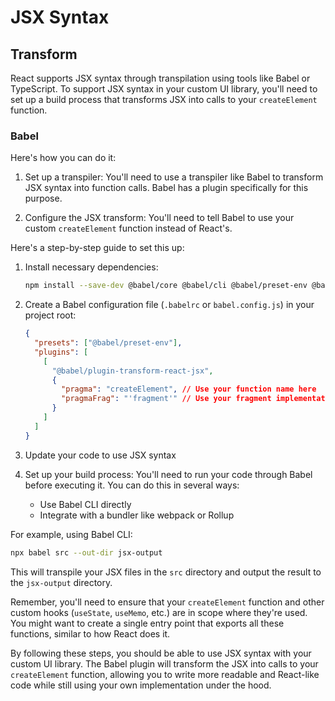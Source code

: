 # JSX Syntax

## Transform

React supports JSX syntax through transpilation using tools like Babel or TypeScript. To support JSX syntax in your custom UI library, you'll need to set up a build process that transforms JSX into calls to your `createElement` function.

### Babel

Here's how you can do it:

1. Set up a transpiler:
   You'll need to use a transpiler like Babel to transform JSX syntax into function calls. Babel has a plugin specifically for this purpose.

2. Configure the JSX transform:
   You'll need to tell Babel to use your custom `createElement` function instead of React's.

Here's a step-by-step guide to set this up:

1. Install necessary dependencies:

   ```bash
   npm install --save-dev @babel/core @babel/cli @babel/preset-env @babel/plugin-transform-react-jsx
   ```

2. Create a Babel configuration file (`.babelrc` or `babel.config.js`) in your project root:

   ```json
   {
     "presets": ["@babel/preset-env"],
     "plugins": [
       [
         "@babel/plugin-transform-react-jsx",
         {
           "pragma": "createElement", // Use your function name here
           "pragmaFrag": "'fragment'" // Use your fragment implementation if you have one
         }
       ]
     ]
   }
   ```

3. Update your code to use JSX syntax

4. Set up your build process:
   You'll need to run your code through Babel before executing it. You can do this in several ways:
   - Use Babel CLI directly
   - Integrate with a bundler like webpack or Rollup

For example, using Babel CLI:

```bash
npx babel src --out-dir jsx-output
```

This will transpile your JSX files in the `src` directory and output the result to the `jsx-output` directory.

Remember, you'll need to ensure that your `createElement` function and other custom hooks (`useState`, `useMemo`, etc.) are in scope where they're used. You might want to create a single entry point that exports all these functions, similar to how React does it.

By following these steps, you should be able to use JSX syntax with your custom UI library. The Babel plugin will transform the JSX into calls to your `createElement` function, allowing you to write more readable and React-like code while still using your own implementation under the hood.
